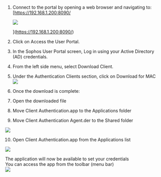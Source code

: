 1. Connect to the portal by opening a web browser and navigating to:  
    [https://192.168.1.200:8090/  
      
    ![](https://lh7-rt.googleusercontent.com/docsz/AD_4nXdo7fOAK2EcO4LOguGPiEz0FRkgcznN8wj_j23egIb0bjH76MsuFPaOlVMbVu6_Co5b3BNHuEGESHmTNPwBaTvZ4DeYGtXj69GJylc6s6shGuuDu44jSqRENv6NIEYuZFXDhZkz?key=X6ct25roRRi_eP6K8_At9w)  
      
    ](https://192.168.1.200:8090/)
    
2. Click on Access the User Portal.  
      
    
3. In the Sophos User Portal screen, Log in using your Active Directory (AD) credentials.  
      
    
4. From the left side menu, select Download Client.  
      
    
5. Under the Authentication Clients section, click on Download for MAC  
    ![](https://lh7-rt.googleusercontent.com/docsz/AD_4nXfeGXXq3MS6MSxpLeNe-jk0dmtdX_OmZhbsDx_6NAYBc2860uEv2TAh6sqeSa3oBf-pktaZikcr4knC0hFzlTbDCu-ULk6pWFRYxag9Kn5EA8FebE_BpTijlloQN8fHwliDUsVC6g?key=X6ct25roRRi_eP6K8_At9w)  
      
    
6. Once the download is complete:
    
7. Open the downloaded file
    
8. Move Client Authentication.app to the Applications folder
    
9. Move Client Authentication Agent.der to the Shared folder
    

![](https://lh7-rt.googleusercontent.com/docsz/AD_4nXcZqCa5yX9SEN3fpLyJhRd9mV0f8C-ZO7c5UUgnQ_upFRe4BIdR2cth50-46OnmmHjS6sXdyk6qoODW-aPfDGVEd8BQA7H4G_CKb7sUQBtoCgua-T7AX6dyrykWcVCd2UXMxAueBQ?key=X6ct25roRRi_eP6K8_At9w)

  
  

10. Open Client Authentication.app from the Applications list
    

![](https://lh7-rt.googleusercontent.com/docsz/AD_4nXcsiZHwHu4c1p-oX77Qzhr2vfdnTBHptppM8-9A-fOObdZozduGoqcxG57et9LAHkPFLfzvvuunbguJNEujUCtYxn78pgZD7FuiOvTOcJ3AYzhGJoUvDdMs_562DmcoLkqjl4TTng?key=X6ct25roRRi_eP6K8_At9w)

The application will now be available to set your credentials  
You can access the app from the toolbar (menu bar)  
![](https://lh7-rt.googleusercontent.com/docsz/AD_4nXfSWlG1TXb1yUJD89PaZjGYhsl5wJhRsBsdwWW_C7rWGPfhrGwr0s8PoGxhgJNSFkDEcsSOa-ZUhbk0_k77aZ43FU51Y7L_nhk4E3iIp_0op6rTGsO8PR_IAT6kQKgHFWuKOOujng?key=X6ct25roRRi_eP6K8_At9w)